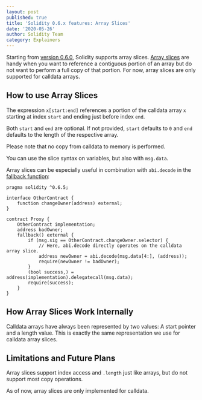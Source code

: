 ```yaml
---
layout: post
published: true
title: 'Solidity 0.6.x features: Array Slices'
date: '2020-05-26'
author: Solidity Team
category: Explainers
---
```


Starting from [version 0.6.0](https://github.com/ethereum/solidity/releases/tag/v0.6.0), Solidity supports array slices.
[Array slices](https://solidity.readthedocs.io/en/v0.6.8/types.html#array-slices) are handy when you want to reference a
contiguous portion of an array but do not want to perform a full copy of that portion. For now, array slices are only
supported for calldata arrays.

## How to use Array Slices

The expression `x[start:end]` references a portion of the calldata array `x` starting at index `start` and ending just
before index `end`.

Both `start` and `end` are optional. If not provided, `start` defaults to `0` and `end` defaults to the length of
the respective array.

Please note that no copy from calldata to memory is performed.

You can use the slice syntax on variables, but also with `msg.data`.

Array slices can be especially useful in combination with `abi.decode` in the
[fallback function](https://blog.soliditylang.org/2020/03/26/fallback-receive-split/):

```solidity
pragma solidity ^0.6.5;

interface OtherContract {
    function changeOwner(address) external;
}

contract Proxy {
    OtherContract implementation;
    address badOwner;
    fallback() external {
        if (msg.sig == OtherContract.changeOwner.selector) {
            // Here, abi.decode directly operates on the calldata array slice.
            address newOwner = abi.decode(msg.data[4:], (address));
            require(newOwner != badOwner);
        }
        (bool success,) = address(implementation).delegatecall(msg.data);
        require(success);
    }
}
```

## How Array Slices Work Internally

Calldata arrays have always been represented by two values: A start pointer and a length value. This is exactly the same
representation we use for calldata array slices.

## Limitations and Future Plans

Array slices support index access and `.length` just like arrays, but do not support most copy operations.

As of now, array slices are only implemented for calldata.
